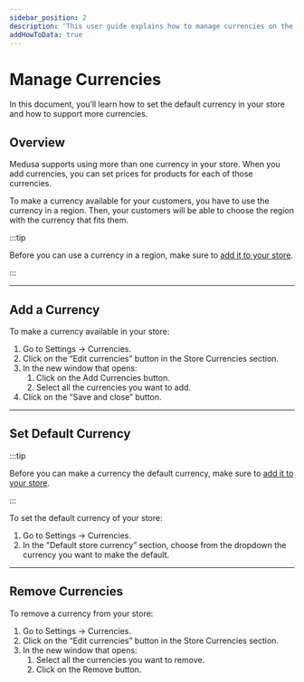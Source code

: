 ```yaml
---
sidebar_position: 2
description: 'This user guide explains how to manage currencies on the Medusa Admin. Learn how to add currencies and set default currency.'
addHowToData: true
---
```


# Manage Currencies

In this document, you’ll learn how to set the default currency in your store and how to support more currencies.

## Overview

Medusa supports using more than one currency in your store. When you add currencies, you can set prices for products for each of those currencies.

To make a currency available for your customers, you have to use the currency in a region. Then, your customers will be able to choose the region with the currency that fits them.

:::tip

Before you can use a currency in a region, make sure to [add it to your store](#add-a-currency).

:::

---

## Add a Currency

To make a currency available in your store:

1. Go to Settings → Currencies.
2. Click on the “Edit currencies” button in the Store Currencies section.
3. In the new window that opens:
    1. Click on the Add Currencies button.
    2. Select all the currencies you want to add.
4. Click on the “Save and close” button.

---

## Set Default Currency

:::tip

Before you can make a currency the default currency, make sure to [add it to your store](#add-a-currency).

:::

To set the default currency of your store:

1. Go to Settings → Currencies.
2. In the "Default store currency” section, choose from the dropdown the currency you want to make the default.

---

## Remove Currencies

To remove a currency from your store:

1. Go to Settings → Currencies.
2. Click on the “Edit currencies” button in the Store Currencies section.
3. In the new window that opens:
    1. Select all the currencies you want to remove.
    2. Click on the Remove button.

